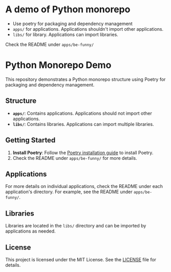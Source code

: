 # A demo of Python monorepo

- Use poetry for packaging and dependency management
- `apps/` for applications. Applications shouldn't import other applications.
- `libs/` for library. Applications can import libraries.

Check the README under `apps/be-funny/`



# Python Monorepo Demo

This repository demonstrates a Python monorepo structure using Poetry for packaging and dependency management.

## Structure

- **`apps/`**: Contains applications. Applications should not import other applications.
- **`libs/`**: Contains libraries. Applications can import multiple libraries.

## Getting Started

1. **Install Poetry**: Follow the [Poetry installation guide](https://python-poetry.org/docs/#installation) to install Poetry.
2. Check the README under `apps/be-funny/` for more details.

## Applications

For more details on individual applications, check the README under each application's directory. For example, see the README under `apps/be-funny/`.

## Libraries

Libraries are located in the `libs/` directory and can be imported by applications as needed.


## License

This project is licensed under the MIT License. See the [LICENSE](LICENSE) file for details.